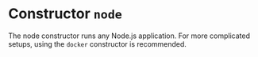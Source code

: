 # Constructor `node`

The node constructor runs any Node.js application. For more complicated setups, using the `docker` constructor is recommended.